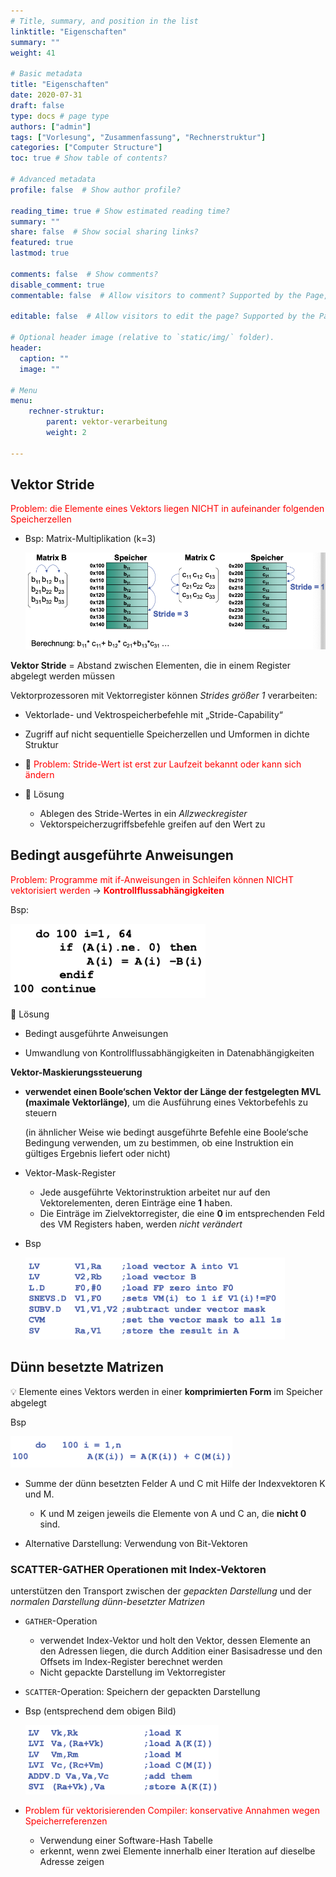 ```yaml
---
# Title, summary, and position in the list
linktitle: "Eigenschaften"
summary: ""
weight: 41

# Basic metadata
title: "Eigenschaften"
date: 2020-07-31
draft: false
type: docs # page type
authors: ["admin"]
tags: ["Vorlesung", "Zusammenfassung", "Rechnerstruktur"]
categories: ["Computer Structure"]
toc: true # Show table of contents?

# Advanced metadata
profile: false  # Show author profile?

reading_time: true # Show estimated reading time?
summary: ""
share: false  # Show social sharing links?
featured: true
lastmod: true

comments: false  # Show comments?
disable_comment: true
commentable: false  # Allow visitors to comment? Supported by the Page, Post, and Docs content types.

editable: false  # Allow visitors to edit the page? Supported by the Page, Post, and Docs content types.

# Optional header image (relative to `static/img/` folder).
header:
  caption: ""
  image: ""

# Menu
menu: 
    rechner-struktur:
        parent: vektor-verarbeitung
        weight: 2

---
```


## Vektor Stride

<span style="color:red">Problem: die Elemente eines Vektors liegen NICHT in aufeinander folgenden Speicherzellen</span>

- Bsp: Matrix-Multiplikation (k=3)

  <img src="https://raw.githubusercontent.com/EckoTan0804/upic-repo/master/uPic/截屏2020-08-01%2011.18.53.png" alt="截屏2020-08-01 11.18.53" style="zoom:80%;" />

**Vektor Stride** = Abstand zwischen Elementen, die in einem Register abgelegt werden müssen

Vektorprozessoren mit Vektorregister können *Strides größer 1* verarbeiten: 

- Vektorlade- und Vektrospeicherbefehle mit „Stride-Capability“

- Zugriff auf nicht sequentielle Speicherzellen und Umformen in dichte Struktur
- 🔴 <span style="color:red">Problem: Stride-Wert ist erst zur Laufzeit bekannt oder kann sich ändern</span>
- 🔧 Lösung
  - Ablegen des Stride-Wertes in ein *Allzweckregister* 
  - Vektorspeicherzugriffsbefehle greifen auf den Wert zu



## Bedingt ausgeführte Anweisungen

<span style="color:red">Problem: Programme mit if-Anweisungen in Schleifen können NICHT vektorisiert werden </span> $\to$ **<span style="color:red">Kontrollflussabhängigkeiten</span>**

Bsp:

<img src="https://raw.githubusercontent.com/EckoTan0804/upic-repo/master/uPic/截屏2020-08-01%2011.26.10.png" alt="截屏2020-08-01 11.26.10" style="zoom:80%;" />

🔧 Lösung

- Bedingt ausgeführte Anweisungen

- Umwandlung von Kontrollflussabhängigkeiten in Datenabhängigkeiten

**Vektor-Maskierungssteuerung**

- **verwendet einen Boole‘schen Vektor der Länge der festgelegten MVL (maximale Vektorlänge)**, um die Ausführung eines Vektorbefehls zu steuern

  (in ähnlicher Weise wie bedingt ausgeführte Befehle eine Boole‘sche Bedingung verwenden, um zu bestimmen, ob eine Instruktion ein gültiges Ergebnis liefert oder nicht)

- Vektor-Mask-Register

  - Jede ausgeführte Vektorinstruktion arbeitet nur auf den Vektorelementen, deren Einträge eine **1** haben. 
  - Die Einträge im Zielvektorregister, die eine **0** im entsprechenden Feld des VM Registers haben, werden *nicht verändert*

- Bsp

  <img src="https://raw.githubusercontent.com/EckoTan0804/upic-repo/master/uPic/截屏2020-08-01%2011.32.38.png" alt="截屏2020-08-01 11.32.38" style="zoom:80%;" />



## Dünn besetzte Matrizen

💡 Elemente eines Vektors werden in einer **komprimierten Form** im Speicher abgelegt

Bsp

<img src="https://raw.githubusercontent.com/EckoTan0804/upic-repo/master/uPic/截屏2020-08-01%2011.34.37.png" alt="截屏2020-08-01 11.34.37" style="zoom:80%;" />

- Summe der dünn besetzten Felder A und C mit Hilfe der Indexvektoren K und M. 
  - K und M zeigen jeweils die Elemente von A und C an, die **nicht 0** sind.

- Alternative Darstellung: Verwendung von Bit-Vektoren

### SCATTER-GATHER Operationen mit Index-Vektoren

unterstützen den Transport zwischen der *gepackten Darstellung* und der *normalen Darstellung dünn-besetzter Matrizen*

- `GATHER`-Operation

  - verwendet Index-Vektor und holt den Vektor, dessen Elemente an den Adressen liegen, die durch Addition einer Basisadresse und den Offsets im Index-Register berechnet werden
  - Nicht gepackte Darstellung im Vektorregister

- `SCATTER`-Operation: Speichern der gepackten Darstellung

- Bsp (entsprechend dem obigen Bild)

  <img src="https://raw.githubusercontent.com/EckoTan0804/upic-repo/master/uPic/截屏2020-08-01%2011.40.51.png" alt="截屏2020-08-01 11.40.51" style="zoom:80%;" />

- <span style="color:red">Problem für vektorisierenden Compiler: konservative Annahmen wegen Speicherreferenzen</span>
  - Verwendung einer Software-Hash Tabelle
  - erkennt, wenn zwei Elemente innerhalb einer Iteration auf dieselbe Adresse zeigen